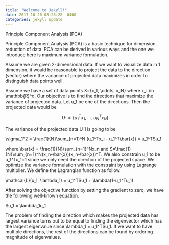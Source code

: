 ```yaml
---
title: "Welcome to Jekyll!"
date: 2017-10-20 08:26:28 -0400
categories: jekyll update
---
```

Principle Component Analysis (PCA)

Principle Component Analysis (PCA) is a basic technique for dimension reduction of data. PCA can be derived in various ways and the one we introduce here is maximum variance formulation. 

Assume we are given 2-dimensional data. If we want to visualize data in 1 dimension, it would be reasonable to project the data to the direction (vector) where the variance of projected data maximizes in order to distinguish data points well.

Assume we have a set of data points X=\{x_1, \cdots, x_N\} where x_i \in \mathbb{R}^d. Our objective is to find the directions that maximize the variance of projected data. Let u_1 be one of the directions. Then the projected data would be

$$U_1 = \{u_1^Tx_1, \cdots, u_N^Tx_N\}.$$

The variance of the projected data U_1 is going to be

\sigma_1^2 = \frac{1}{N}\sum_{n=1}^N (u_1^Tx_i - u_1^T\bar{x}) = u_1^TSu_1

where \bar{x} = \frac{1}{N}\sum_{n=1}^Nx_n and S=\frac{1}{N}\sum_{n=1}^N(x_n-\bar{x})(x_n-\bar{x})^T. We also constrain u_1 to be u_1^Tu_1=1 since we only need the direction of the projected space. We optimize the variance formulation with the constraint by using Lagrange multiplier. We define the Lagrangian function as follow.

\mathcal{L}(u_1, \lambda_1) = u_1^TSu_1 + \lambda(1-u_1^Tu_1)

After solving the objective function by setting the gradient to zero, we have the following well-known equation.

Su_1 = \lambda_1u_1

The problem of finding the direction which makes the projected data has largest variance turns out to be equal to finding the eigenvector which has the largest eigenvalue since \lambda_1 = u_1^TSu_1. If we want to have multiple directions, the rest of the directions can be found by ordering magnitude of eigenvalues.


